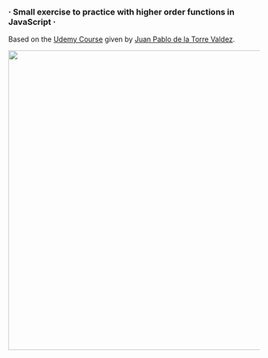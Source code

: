 ### · Small exercise to practice with higher order functions in JavaScript ·

Based on the [Udemy Course](https://www.udemy.com/course/javascript-moderno-guia-definitiva-construye-10-proyectos) given by [Juan Pablo de la Torre Valdez](https://twitter.com/JuanDevWP).



<div align="center">
       <img src="./images/web.png" width="600px"</img> 
</div>

